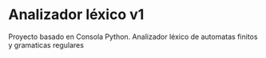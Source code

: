 # Analizador léxico v1
Proyecto basado en Consola Python. 
Analizador léxico de automatas finitos y gramaticas regulares
